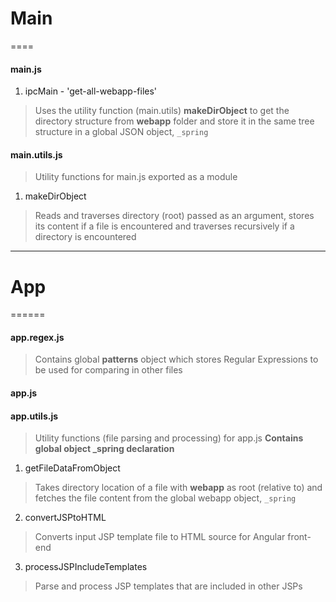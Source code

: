 # Main
====

#### main.js
1. ipcMain - 'get-all-webapp-files'
> Uses the utility function (main.utils) **makeDirObject** to get the directory
> structure from **webapp** folder and store it in the same tree structure in a
> global JSON object, ```_spring```

#### main.utils.js
> Utility functions for main.js exported as a module

1. makeDirObject
> Reads and traverses directory (root) passed as an argument, stores its content
> if a file is encountered and traverses recursively if a directory is
> encountered

***

# App
======

#### app.regex.js
> Contains global **patterns** object which stores Regular Expressions to be
> used for comparing in other files

#### app.js

#### app.utils.js
> Utility functions (file parsing and processing) for app.js
> **Contains global object _spring declaration**

1. getFileDataFromObject
> Takes directory location of a file with **webapp** as root (relative to) and
> fetches the file content from the global webapp object, ```_spring```

2. convertJSPtoHTML
> Converts input JSP template file to HTML source for Angular front-end

3. processJSPIncludeTemplates
> Parse and process JSP templates that are included in other JSPs
